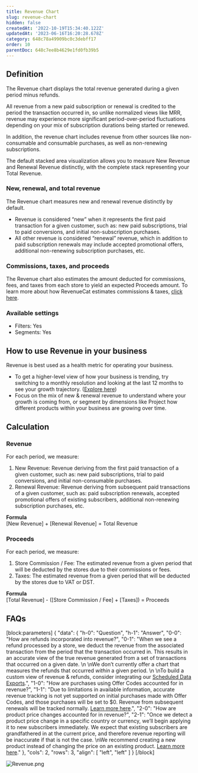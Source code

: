 ```yaml
---
title: Revenue Chart
slug: revenue-chart
hidden: false
createdAt: '2022-10-19T15:34:40.122Z'
updatedAt: '2023-06-16T16:20:28.678Z'
category: 648c78a49909bc0c3debff17
order: 10
parentDoc: 648c7ee8b4629e1fd0fb39b5
---
```

## Definition

The Revenue chart displays the total revenue generated during a given period minus refunds.

All revenue from a new paid subscription or renewal is credited to the period the transaction occurred in, so unlike normalized views like MRR, revenue may experience more significant period-over-period fluctuations depending on your mix of subscription durations being started or renewed.

In addition, the revenue chart includes revenue from other sources like non-consumable and consumable purchases, as well as non-renewing subscriptions.

The default stacked area visualization allows you to measure New Revenue and Renewal Revenue distinctly, with the complete stack representing your Total Revenue.

### New, renewal, and total revenue

The Revenue chart measures new and renewal revenue distinctly by default. 

- Revenue is considered “new” when it represents the first paid transaction for a given customer, such as: new paid subscriptions, trial to paid conversions, and initial non-subscription purchases.
- All other revenue is considered “renewal” revenue, which in addition to paid subscription renewals may include accepted promotional offers, additional non-renewing subscription purchases, etc.

### Commissions, taxes, and proceeds

The Revenue chart also estimates the amount deducted for commissions, fees, and taxes from each store to yield an expected Proceeds amount. To learn more about how RevenueCat estimates commissions & taxes, [click here](doc:taxes-and-commissions).

### Available settings

- Filters: Yes
- Segments: Yes

## How to use Revenue in your business

Revenue is best used as a health metric for operating your business. 

- To get a higher-level view of how your business is trending, try switching to a monthly resolution and looking at the last 12 months to see your growth trajectory. ([Explore here](https://app.revenuecat.com/charts/revenue?chart_type=Stacked%20area&conversion_timeframe=7%20days&customer_lifetime=30%20days&range=Last%2012%20months&resolution=2))
- Focus on the mix of new & renewal revenue to understand where your growth is coming from, or segment by dimensions like Project how different products within your business are growing over time.

## Calculation

### Revenue

For each period, we measure:

1. New Revenue: Revenue deriving from the first paid transaction of a given customer, such as: new paid subscriptions, trial to paid conversions, and initial non-consumable purchases.
2. Renewal Revenue: Revenue deriving from subsequent paid transactions of a given customer, such as: paid subscription renewals, accepted promotional offers of existing subscribers, additional non-renewing subscription purchases, etc.

**Formula**  
[New Revenue] + [Renewal Revenue] = Total Revenue

### Proceeds

For each period, we measure:

1. Store Commission / Fee: The estimated revenue from a given period that will be deducted by the stores due to their commissions or fees.
2. Taxes: The estimated revenue from a given period that will be deducted by the stores due to VAT or DST.

**Formula**  
[Total Revenue] - ([Store Commission / Fee] + [Taxes]) = Proceeds

## FAQs

[block:parameters]
{
  "data": {
    "h-0": "Question",
    "h-1": "Answer",
    "0-0": "How are refunds incorporated into revenue?",
    "0-1": "When we see a refund processed by a store, we deduct the revenue from the associated transaction from the period that the transaction occurred in. This results in an accurate view of the true revenue generated from a set of transactions that occurred on a given date.  \n  \nWe don’t currently offer a chart that measures the refunds that occurred _within_ a given period.  \n  \nTo build a custom view of revenue & refunds, consider integrating our [Scheduled Data Exports](doc:scheduled-data-exports).",
    "1-0": "How are purchases using Offer Codes accounted for in revenue?",
    "1-1": "Due to limitations in available information, accurate revenue tracking is not yet supported on initial purchases made with Offer Codes, and those purchases will be set to $0. Revenue from subsequent renewals will be tracked normally. [Learn more here](https://www.revenuecat.com/docs/ios-subscription-offers#considerations).",
    "2-0": "How are product price changes accounted for in revenue?",
    "2-1": "Once we detect a product price change in a specific country or currency, we’ll begin applying it to new subscribers immediately. We expect that existing subscribers are grandfathered in at the current price, and therefore revenue reporting will be inaccurate if that is not the case.  \nWe recommend creating a new product instead of changing the price on an existing product. [Learn more here](https://www.revenuecat.com/docs/price-changes)."
  },
  "cols": 2,
  "rows": 3,
  "align": [
    "left",
    "left"
  ]
}
[/block]

![](https://files.readme.io/d673824-Revenue.png "Revenue.png")